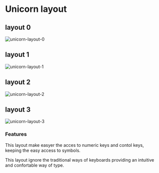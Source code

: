 # Unicorn layout

## layout 0

![unicorn-layout-0](https://firebasestorage.googleapis.com/v0/b/smarthome-284201.appspot.com/o/unicorn1.PNG?alt=media&token=0268303c-228b-4593-88e3-2f98e156456f)

## layout 1

![unicorn-layout-1](https://firebasestorage.googleapis.com/v0/b/smarthome-284201.appspot.com/o/unicorn2.PNG?alt=media&token=7cd958a4-dcde-4893-ac40-ed547095bd62)

## layout 2

![unicorn-layout-2](https://firebasestorage.googleapis.com/v0/b/smarthome-284201.appspot.com/o/unicorn3.PNG?alt=media&token=f2fe12cf-cca2-4bd7-898f-80f99744e8e9)

## layout 3

![unicorn-layout-3](https://firebasestorage.googleapis.com/v0/b/smarthome-284201.appspot.com/o/unicorn4.PNG?alt=media&token=57220a93-7b88-4cd3-b901-bba3a6df3d1b)

### Features

This layout make easyer the acces to numeric keys and contol keys, keeping the easy access to symbols.

This layout ignore the traditional ways of keyboards providing an intuitive and confortable way of type.